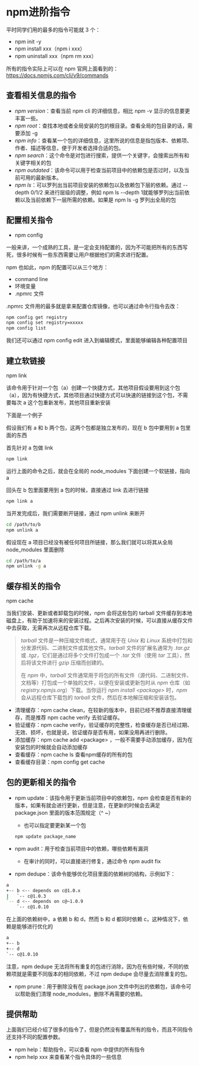 # npm进阶指令

平时同学们用的最多的指令可能就 3 个：

- npm init -y
- npm install xxx（npm i xxx）
- npm uninstall xxx（npm rm xxx）

所有的指令实际上可以在 npm 官网上面看到的：https://docs.npmjs.com/cli/v9/commands



## 查看相关信息的指令

- *npm version*：查看当前 npm cli 的详细信息，相比 npm -v 显示的信息要更丰富一些。
- *npm root*：查找本地或者全局安装的包的根目录。查看全局的包目录的话，需要添加 -g
- *npm info*：查看某一个包的详细信息，这里所说的信息是指包版本、依赖项、作者、描述等信息，便于开发者选择合适的包。
- *npm search*：这个命令是对包进行搜索，提供一个关键字，会搜索出所有和关键字相关的包
- *npm outdated*：该命令可以用于检查当前项目中的依赖包是否过时，以及当前可用的最新版本。
- *npm ls*：可以罗列出当前项目安装的依赖包以及依赖包下层的依赖。通过 --depth 0/1/2 来进行层级的调整，例如 npm ls --depth 1就能够罗列出当前依赖以及当前依赖下一层所需的依赖。如果是 npm ls -g 罗列出全局的包



## 配置相关指令

- npm config

一般来讲，一个成熟的工具，是一定会支持配置的，因为不可能把所有的东西写死，很多时候有一些东西需要让用户根据他们的需求进行配置。

npm 也如此，npm 的配置可以从三个地方：

- conmand line
- 环境变量
- .npmrc 文件

.npmrc 文件用的最多就是拿来配置仓库镜像，也可以通过命令行指令去改：

```bash
npm config get registry
npm config set registry=xxxxx
npm config list
```

我们还可以通过 npm config edit 进入到编辑模式，里面能够编辑各种配置项目



## 建立软链接

npm link

该命令用于针对一个包（a）创建一个快捷方式，其他项目假设要用到这个包（a），因为有快捷方式，其他项目通过快捷方式可以快速的链接到这个包，不需要每次 a 这个包重新发布，其他项目重新安装

下面是一个例子

假设我们有 a 和 b 两个包，这两个包都是独立发布的，现在 b 包中要用到 a 包里面的东西

首先针对 a 包做 link

```bash
npm link
```

运行上面的命令之后，就会在全局的 node_modules 下面创建一个软链接，指向 a

回头在 b 包里面要用到 a 包的时候，直接通过 link 去进行链接

```bash
npm link a
```



当开发完成后，我们需要断开链接，通过 npm unlink 来断开

```bash
cd /path/to/b
npm unlink a
```

假设现在 a 项目已经没有被任何项目所链接，那么我们就可以将其从全局 node_modules 里面删除

```bash
cd /path/to/a
npm unlink -g a
```



## 缓存相关的指令

npm cache

当我们安装、更新或者卸载包的时候，npm 会将这些包的 tarball 文件缓存到本地磁盘上，有助于加速将来的安装过程。之后再次安装的时候，可以直接从缓存文件中去获取，无需再次从远程仓库下载。

>*tarball* 文件是一种压缩文件格式，通常用于在 *Unix* 和 *Linux* 系统中打包和分发源代码、二进制文件或其他文件。*tarball* 文件的扩展名通常为 *.tar.gz* 或 *.tgz*，它们是通过将多个文件打包成一个 *.tar* 文件（使用 *tar* 工具），然后将该文件进行 *gzip* 压缩而创建的。
>
>在 *npm* 中，*tarball* 文件通常用于将包的所有文件（源代码、二进制文件、文档等）打包成一个单独的文件，以便在安装或更新包时从 *npm* 仓库（如 *registry.npmjs.org*）下载。当你运行 *npm install \<package>* 时，*npm* 会从远程仓库下载包的 *tarball* 文件，然后在本地解压缩和安装该包。

- 清理缓存：npm cache clean，在较新的版本中，目前已经不推荐直接清理缓存，而是推荐 npm cache verify 去验证缓存。
- 验证缓存：npm cache verify，验证缓存的完整性，检查缓存是否已经过期、无效、损坏，也就是说，验证缓存是否有用，如果没用再进行删除。
- 添加缓存：npm cache add \<package> ，一般不需要手动添加缓存，因为在安装包的时候就会自动添加缓存
- 查看缓存：npm cache ls 查看npm缓存的所有的包
- 查看缓存目录：npm config get cache



## 包的更新相关的指令

- npm update：该指令用于更新当前项目中的依赖包，npm 会检查是否有新的版本，如果有就会进行更新，但是注意，在更新的时候会去满足 package.json 里面的版本范围规定（^ ~）

  - 也可以指定要更新某一个包

  ```bash
  npm update package_name
  ```

  

- npm audit：用于检查当前项目中的依赖，哪些依赖有漏洞
  - 在审计的同时，可以直接进行修复，通过命令 npm audit fix



- npm dedupe：该命令能够优化项目里面的依赖树的结构，示例如下：

```bash
a
+-- b <-- depends on c@1.0.x
|   `-- c@1.0.3
`-- d <-- depends on c@~1.0.9
    `-- c@1.0.10

```

在上面的依赖树中，a 依赖 b 和 d，然而 b 和 d 都同时依赖 c，这种情况下，依赖是能够进行优化的

```bash
a
+-- b
+-- d
`-- c@1.0.10

```

注意，npm dedupe 无法将所有重复的包进行消除，因为在有些时候，不同的依赖项就是需要不同版本的相同依赖，不过 npm dedupe 会尽量去消除重复的包。



- npm prune：用于删除没有在 package.json 文件中列出的依赖包，该命令可以帮助我们清理 node_modules，删除不再需要的依赖。



## 提供帮助

上面我们已经介绍了很多的指令了，但是仍然没有覆盖所有的指令，而且不同指令还支持不同的配置参数。

- npm help：帮助指令，可以查看 npm 中提供的所有指令
- npm help xxx 来查看某个指令具体的一些信息
